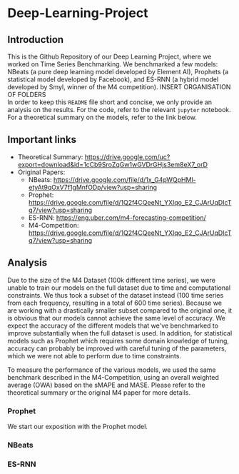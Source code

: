 # Deep-Learning-Project


## Introduction
This is the Github Repository of our Deep Learning Project, where we worked on Time Series Benchmarking. We benchmarked a few models: NBeats (a pure deep learning model
developed by Element AI), Prophets (a statistical model developed by Facebook), and ES-RNN (a hybrid model developed by Smyl, winner of the M4 competition). 
INSERT ORGANISATION OF FOLDERS \
In order to keep this `README` file short and concise, we only provide an analysis on the results. For the code, refer to the relevant `jupyter` notebook. For a theoretical summary on the models, refer to the link below.


## Important links 

* Theoretical Summary: https://drive.google.com/uc?export=download&id=1cCb9SroZqGw1wGVDrGHjs3em8eX7_orD  
* Original Papers: 
  * NBeats: https://drive.google.com/file/d/1x_G4pWQpHMl-etyAt9qOxV7f1gMnfODp/view?usp=sharing
  * Prophet: https://drive.google.com/file/d/1Q2f4CQeeNt_YXlqo_E2_CJArUqDIcTq7/view?usp=sharing
  * ES-RNN: https://eng.uber.com/m4-forecasting-competition/
  * M4-Competition: https://drive.google.com/file/d/1Q2f4CQeeNt_YXlqo_E2_CJArUqDIcTq7/view?usp=sharing
  
## Analysis
Due to the size of the M4 Dataset (100k different time series), we were unable to train our models on the full dataset due to time and computational constraints. We thus took a subset of the dataset instead (100 time series from each frequency, resulting in a total of 600 time series). Because we are working with a drastically smaller subset compared to the original one, it is obvious that our models cannot achieve the same level of accuracy. We expect the accuracy of the different models that we've benchmarked to improve substantially when the full dataset is used. In addition, for statistical models such as Prophet which requires some domain knowledge of tuning, accuracy can probably be improved with careful tuning of the parameters, which we were not able to perform due to time constraints. 

To measure the performance of the various models, we used the same benchmark described in the M4-Competition, using an overall weighted average (OWA) based on the sMAPE and MASE. Please refer to the theoretical summary or the original M4 paper for more details.

 ### Prophet
 We start our exposition with the Prophet model. 
 
 
 ### NBeats
 
 
 ### ES-RNN
